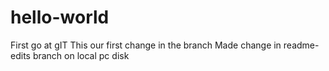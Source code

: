 # hello-world
First go at gIT
This our first change in the branch
Made change in readme-edits branch on local pc disk

